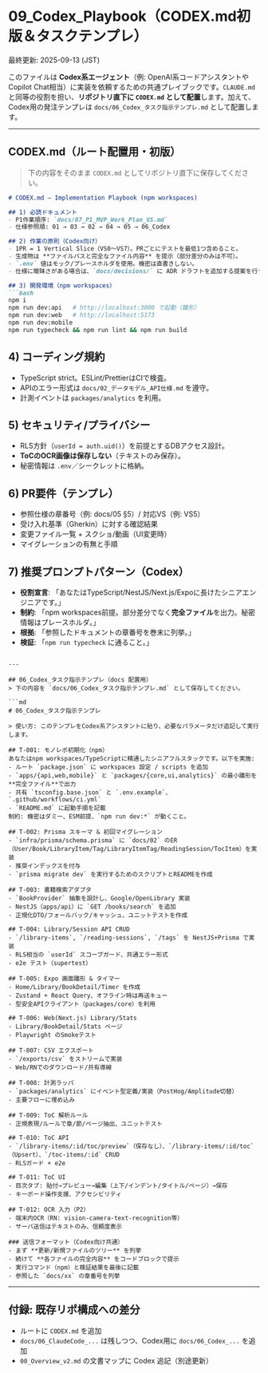 # 09_Codex_Playbook（CODEX.md初版＆タスクテンプレ）
最終更新: 2025-09-13 (JST)

このファイルは **Codex系エージェント**（例: OpenAI系コードアシスタントやCopilot Chat相当）に実装を依頼するための共通プレイブックです。`CLAUDE.md` と同等の役割を担い、**リポジトリ直下に `CODEX.md` として配置**します。加えて、Codex用の発注テンプレは `docs/06_Codex_タスク指示テンプレ.md` として配置します。

---

## CODEX.md（ルート配置用・初版）
> 下の内容をそのまま `CODEX.md` としてリポジトリ直下に保存してください。

```md
# CODEX.md — Implementation Playbook (npm workspaces)

## 1) 必読ドキュメント
- P1作業順序: `docs/07_P1_MVP_Work_Plan_VS.md`
- 仕様参照順: 01 → 03 → 02 → 04 → 05 → 06_Codex

## 2) 作業の原則（Codex向け）
- 1PR = 1 Vertical Slice（VS0〜VS7）。PRごとにテストを最低1つ含めること。
- 生成物は **ファイルパスと完全なファイル内容** を提示（部分差分のみは不可）。
- `.env` 値はモック/プレースホルダを使用。機密は直書きしない。
- 仕様に曖昧さがある場合は、`docs/decisions/` に ADR ドラフトを追加する提案を行う。

## 3) 開発環境（npm workspaces）
```bash
npm i
npm run dev:api   # http://localhost:3000 で起動（雛形）
npm run dev:web   # http://localhost:5173
npm run dev:mobile
npm run typecheck && npm run lint && npm run build
```

## 4) コーディング規約
- TypeScript strict。ESLint/PrettierはCIで検査。
- APIのエラー形式は `docs/02_データモデル_API仕様.md` を遵守。
- 計測イベントは `packages/analytics` を利用。

## 5) セキュリティ/プライバシー
- RLS方針（`userId = auth.uid()`）を前提とするDBアクセス設計。
- **ToCのOCR画像は保存しない**（テキストのみ保存）。
- 秘密情報は `.env`／シークレットに格納。

## 6) PR要件（テンプレ）
- 参照仕様の章番号（例: docs/05 §5）/ 対応VS（例: VS5）
- 受け入れ基準（Gherkin）に対する確認結果
- 変更ファイル一覧 + スクショ/動画（UI変更時）
- マイグレーションの有無と手順

## 7) 推奨プロンプトパターン（Codex）
- **役割宣言**: 「あなたはTypeScript/NestJS/Next.js/Expoに長けたシニアエンジニアです。」
- **制約**: 「npm workspaces前提。部分差分でなく**完全ファイル**を出力。秘密情報はプレースホルダ。」
- **根拠**: 「参照したドキュメントの章番号を巻末に列挙。」
- **検証**: 「`npm run typecheck` に通ること。」
```

---

## 06_Codex_タスク指示テンプレ（docs 配置用）
> 下の内容を `docs/06_Codex_タスク指示テンプレ.md` として保存してください。

```md
# 06_Codex_タスク指示テンプレ

> 使い方: このテンプレをCodex系アシスタントに貼り、必要なパラメータだけ追記して実行します。

## T-001: モノレポ初期化（npm）
あなたはnpm workspaces/TypeScriptに精通したシニアフルスタックです。以下を実施:
- ルート `package.json` に workspaces 設定 / scripts を追加
- `apps/{api,web,mobile}` と `packages/{core,ui,analytics}` の最小雛形を**完全ファイル**で出力
- 共有 `tsconfig.base.json` と `.env.example`、`.github/workflows/ci.yml`
- `README.md` に起動手順を記載
制約: 機密はダミー、ESM前提、`npm run dev:*` が動くこと。

## T-002: Prisma スキーマ & 初回マイグレーション
- `infra/prisma/schema.prisma` に `docs/02` のER（User/Book/LibraryItem/Tag/LibraryItemTag/ReadingSession/TocItem）を実装
- 推奨インデックスを付与
- `prisma migrate dev` を実行するためのスクリプトとREADMEを作成

## T-003: 書籍検索アダプタ
- `BookProvider` 抽象を設計し、Google/OpenLibrary 実装
- NestJS（apps/api）に `GET /books/search` を追加
- 正規化DTO/フォールバック/キャッシュ、ユニットテストを作成

## T-004: Library/Session API CRUD
- `/library-items`, `/reading-sessions`, `/tags` を NestJS+Prisma で実装
- RLS相当の `userId` スコープガード、共通エラー形式
- e2e テスト（supertest）

## T-005: Expo 画面雛形 & タイマー
- Home/Library/BookDetail/Timer を作成
- Zustand + React Query、オフライン時は再送キュー
- 型安全APIクライアント（packages/core）を利用

## T-006: Web(Next.js) Library/Stats
- Library/BookDetail/Stats ページ
- Playwright のSmokeテスト

## T-007: CSV エクスポート
- `/exports/csv` をストリームで実装
- Web/RNでのダウンロード/共有導線

## T-008: 計測ラッパ
- `packages/analytics` にイベント型定義/実装（PostHog/Amplitude切替）
- 主要フローに埋め込み

## T-009: ToC 解析ルール
- 正規表現/ルールで章/節/ページ抽出、ユニットテスト

## T-010: ToC API
- `/library-items/:id/toc/preview`（保存なし）、`/library-items/:id/toc`（Upsert）、`/toc-items/:id` CRUD
- RLSガード + e2e

## T-011: ToC UI
- 目次タブ: 貼付→プレビュー→編集（上下/インデント/タイトル/ページ）→保存
- キーボード操作支援、アクセシビリティ

## T-012: OCR 入力（P2）
- 端末内OCR（RN: vision-camera-text-recognition等）
- サーバ送信はテキストのみ、信頼度表示

### 送信フォーマット（Codex向け共通）
- まず **更新/新規ファイルのツリー** を列挙
- 続けて **各ファイルの完全内容** をコードブロックで提示
- 実行コマンド（npm）と検証結果を最後に記載
- 参照した `docs/xx` の章番号を列挙
```

---

## 付録: 既存リポ構成への差分
- ルートに `CODEX.md` を追加
- `docs/06_ClaudeCode_...` は残しつつ、Codex用に `docs/06_Codex_...` を追加
- `00_Overview_v2.md` の文書マップに Codex 追記（別途更新）

